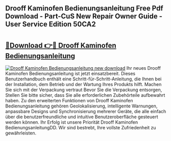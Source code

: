 ## Drooff Kaminofen Bedienungsanleitung Free Pdf Download - Part-CuS New Repair Owner Guide - User Service Edition 50CA2

# <h2><a href="http://df454e.blite.top/?on=Drooff+Kaminofen+Bedienungsanleitung">🔗Download 👉🔴 Drooff Kaminofen Bedienungsanleitung</a></h2>

[![Drooff Kaminofen Bedienungsanleitung new download](https://i.imgur.com/lujVjoI.png)](http://df454e.blite.top/?on=Drooff+Kaminofen+Bedienungsanleitung)
Ihr neues Drooff Kaminofen Bedienungsanleitung ist jetzt einsatzbereit. Dieses Benutzerhandbuch enthält eine Schritt-für-Schritt-Anleitung, die Ihnen bei der Installation, dem Betrieb und der Wartung Ihres Produkts hilft. Machen Sie sich mit der Verpackung vertraut Bevor Sie die Verpackung entsorgen, Stellen Sie bitte sicher, dass Sie alle erforderlichen Zubehörteile aufbewahrt haben. Zu den erweiterten Funktionen von Drooff Kaminofen Bedienungsanleitung gehören Geolokalisierung, intelligente Warnungen, anpassbare Designs und Synchronisierung mehrerer Geräte, die alle einfach über die benutzerfreundliche und intuitive Benutzeroberfläche gesteuert werden können. Ihr Erfolg ist unsere Priorität Drooff Kaminofen BedienungsanleitungDD. Wir sind bestrebt, Ihre vollste Zufriedenheit zu gewährleisten.
